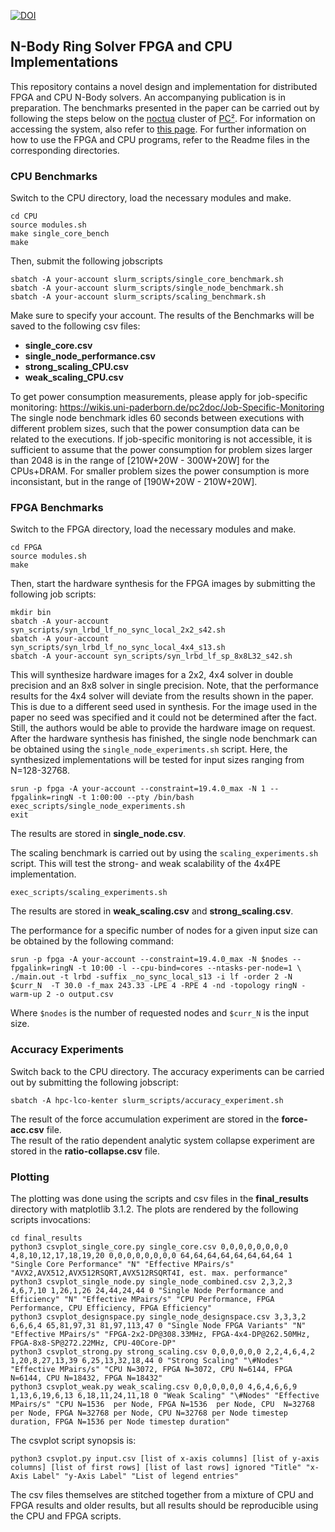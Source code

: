 
[![DOI](https://zenodo.org/badge/356306604.svg)](https://zenodo.org/badge/latestdoi/356306604)
## N-Body Ring Solver FPGA and CPU Implementations

This repository contains a novel design and implementation for distributed FPGA and CPU N-Body solvers. An accompanying publication is in preparation. The benchmarks presented in the paper can be carried out by following the steps below on the [noctua](https://wikis.uni-paderborn.de/pc2doc/Noctua) cluster of [PC²](https://pc2.uni-paderborn.de/). For information on accessing the system, also refer to [this page](https://pc2.uni-paderborn.de/hpc-services/our-services/system-access-application).
For further information on how to use the FPGA and CPU programs, refer to the Readme files in the corresponding directories.

### CPU Benchmarks

Switch to the CPU directory, load the necessary modules and make.

```
cd CPU
source modules.sh
make single_core_bench
make
```

Then, submit the following jobscripts
```
sbatch -A your-account slurm_scripts/single_core_benchmark.sh
sbatch -A your-account slurm_scripts/single_node_benchmark.sh
sbatch -A your-account slurm_scripts/scaling_benchmark.sh
```
Make sure to specify your account. The results of the Benchmarks will be saved to the following csv files: 
- **single_core.csv**
- **single_node_performance.csv**
- **strong_scaling_CPU.csv**
- **weak_scaling_CPU.csv**

To get power consumption measurements, please apply for job-specific monitoring:
https://wikis.uni-paderborn.de/pc2doc/Job-Specific-Monitoring  
The single node benchmark idles 60 seconds between executions with different problem sizes, such that the power consumption data can be related to the executions.
If job-specific monitoring is not accessible, it is sufficient to assume that the power consumption for problem sizes larger than 2048 is in the range of [210W+20W - 300W+20W] for the CPUs+DRAM. For smaller problem sizes the power consumption is more inconsistant, but in the range of [190W+20W - 210W+20W].


### FPGA Benchmarks

Switch to the FPGA directory, load the necessary modules and make.
```
cd FPGA
source modules.sh
make
```
Then, start the hardware synthesis for the FPGA images by submitting the following job scripts:
```
mkdir bin
sbatch -A your-account syn_scripts/syn_lrbd_lf_no_sync_local_2x2_s42.sh
sbatch -A your-account syn_scripts/syn_lrbd_lf_no_sync_local_4x4_s13.sh
sbatch -A your-account syn_scripts/syn_lrbd_lf_sp_8x8L32_s42.sh
```
This will synthesize hardware images for a 2x2, 4x4 solver in double precision and an 8x8 solver in single precision.
Note, that the performance results for the 4x4 solver will deviate from the results shown in the paper. This is due to a different seed used in synthesis. For the image used in the paper no seed was specified and it could not be determined after the fact. Still, the authors would be able to provide the hardware image on request.      
After the hardware synthesis has finished, the single node benchmark can be obtained using the `single_node_experiments.sh` script.
Here, the synthesized implementations will be tested for input sizes ranging from N=128-32768.
```
srun -p fpga -A your-account --constraint=19.4.0_max -N 1 --fpgalink=ringN -t 1:00:00 --pty /bin/bash
exec_scripts/single_node_experiments.sh
exit
```
The results are stored in **single_node.csv**.

The scaling benchmark is carried out by using the `scaling_experiments.sh` script. This will test the strong- and weak scalability of the 4x4PE implementation.
```
exec_scripts/scaling_experiments.sh
```
The results are stored in **weak_scaling.csv** and **strong_scaling.csv**.

The performance for a specific number of nodes for a given input size can be obtained by the following command:
```
srun -p fpga -A your-account --constraint=19.4.0_max -N $nodes --fpgalink=ringN -t 10:00 -l --cpu-bind=cores --ntasks-per-node=1 \
./main.out -t lrbd -suffix _no_sync_local_s13 -i lf -order 2 -N $curr_N  -T 30.0 -f_max 243.33 -LPE 4 -RPE 4 -nd -topology ringN -warm-up 2 -o output.csv
```
Where `$nodes` is the number of requested nodes and `$curr_N` is the input size.

### Accuracy Experiments

Switch back to the CPU directory. The accuracy experiments can be carried out by submitting the following jobscript:
```
sbatch -A hpc-lco-kenter slurm_scripts/accuracy_experiment.sh
```
The result of the force accumulation experiment are stored in the **force-acc.csv** file.   
The result of the ratio dependent analytic system collapse experiment are stored in the **ratio-collapse.csv** file.   

### Plotting
The plotting was done using the scripts and csv files in the **final_results** directory with matplotlib 3.1.2.
The plots are rendered by the following scripts invocations:
```
cd final_results
python3 csvplot_single_core.py single_core.csv 0,0,0,0,0,0,0,0 4,8,10,12,17,18,19,20 0,0,0,0,0,0,0,0 64,64,64,64,64,64,64,64 1 "Single Core Performance" "N" "Effective MPairs/s" "AVX2,AVX512,AVX512RSQRT,AVX512RSQRT4I, est. max. performance"
python3 csvplot_single_node.py single_node_combined.csv 2,3,2,3 4,6,7,10 1,26,1,26 24,44,24,44 0 "Single Node Performance and Efficiency" "N" "Effective MPairs/s" "CPU Performance, FPGA Performance, CPU Efficiency, FPGA Efficiency"
python3 csvplot_designspace.py single_node_designspace.csv 3,3,3,2 6,6,6,4 65,81,97,31 81,97,113,47 0 "Single Node FPGA Variants" "N" "Effective MPairs/s" "FPGA-2x2-DP@308.33MHz, FPGA-4x4-DP@262.50MHz, FPGA-8x8-SP@272.22MHz, CPU-40Core-DP"
python3 csvplot_strong.py strong_scaling.csv 0,0,0,0,0,0 2,2,4,6,4,2 1,20,8,27,13,39 6,25,13,32,18,44 0 "Strong Scaling" "\#Nodes" "Effective MPairs/s" "CPU N=3072, FPGA N=3072, CPU N=6144, FPGA N=6144, CPU N=18432, FPGA N=18432"
python3 csvplot_weak.py weak_scaling.csv 0,0,0,0,0,0 4,6,4,6,6,9 1,13,6,19,6,13 6,18,11,24,11,18 0 "Weak Scaling" "\#Nodes" "Effective MPairs/s" "CPU N=1536  per Node, FPGA N=1536  per Node, CPU  N=32768 per Node, FPGA N=32768 per Node, CPU N=32768 per Node timestep duration, FPGA N=1536 per Node timestep duration"
```
The csvplot script synopsis is:
```
python3 csvplot.py input.csv [list of x-axis columns] [list of y-axis columns] [list of first rows] [list of last rows] ignored "Title" "x-Axis Label" "y-Axis Label" "List of legend entries"
```
The csv files themselves are stitched together from a mixture of CPU and FPGA results and older results, but all results should be reproducible using the CPU and FPGA scripts.


